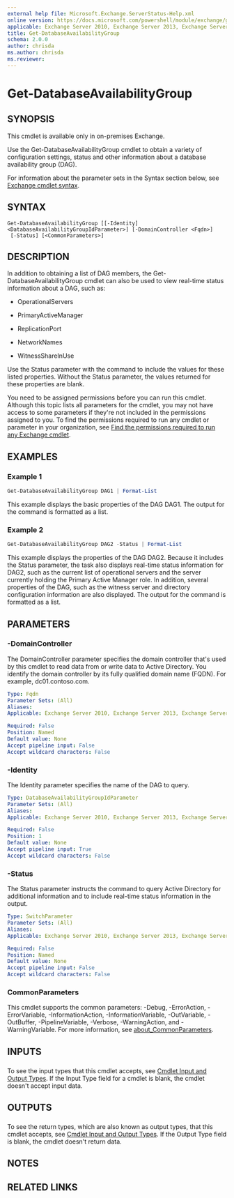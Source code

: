 ```yaml
---
external help file: Microsoft.Exchange.ServerStatus-Help.xml
online version: https://docs.microsoft.com/powershell/module/exchange/get-databaseavailabilitygroup
applicable: Exchange Server 2010, Exchange Server 2013, Exchange Server 2016, Exchange Server 2019
title: Get-DatabaseAvailabilityGroup
schema: 2.0.0
author: chrisda
ms.author: chrisda
ms.reviewer:
---
```


# Get-DatabaseAvailabilityGroup

## SYNOPSIS
This cmdlet is available only in on-premises Exchange.

Use the Get-DatabaseAvailabilityGroup cmdlet to obtain a variety of configuration settings, status and other information about a database availability group (DAG).

For information about the parameter sets in the Syntax section below, see [Exchange cmdlet syntax](https://docs.microsoft.com/powershell/exchange/exchange-cmdlet-syntax).

## SYNTAX

```
Get-DatabaseAvailabilityGroup [[-Identity] <DatabaseAvailabilityGroupIdParameter>] [-DomainController <Fqdn>]
 [-Status] [<CommonParameters>]
```

## DESCRIPTION
In addition to obtaining a list of DAG members, the Get-DatabaseAvailabilityGroup cmdlet can also be used to view real-time status information about a DAG, such as:

- OperationalServers

- PrimaryActiveManager

- ReplicationPort

- NetworkNames

- WitnessShareInUse

Use the Status parameter with the command to include the values for these listed properties. Without the Status parameter, the values returned for these properties are blank.

You need to be assigned permissions before you can run this cmdlet. Although this topic lists all parameters for the cmdlet, you may not have access to some parameters if they're not included in the permissions assigned to you. To find the permissions required to run any cmdlet or parameter in your organization, see [Find the permissions required to run any Exchange cmdlet](https://docs.microsoft.com/powershell/exchange/find-exchange-cmdlet-permissions).

## EXAMPLES

### Example 1
```powershell
Get-DatabaseAvailabilityGroup DAG1 | Format-List
```

This example displays the basic properties of the DAG DAG1. The output for the command is formatted as a list.

### Example 2
```powershell
Get-DatabaseAvailabilityGroup DAG2 -Status | Format-List
```

This example displays the properties of the DAG DAG2. Because it includes the Status parameter, the task also displays real-time status information for DAG2, such as the current list of operational servers and the server currently holding the Primary Active Manager role. In addition, several properties of the DAG, such as the witness server and directory configuration information are also displayed. The output for the command is formatted as a list.

## PARAMETERS

### -DomainController
The DomainController parameter specifies the domain controller that's used by this cmdlet to read data from or write data to Active Directory. You identify the domain controller by its fully qualified domain name (FQDN). For example, dc01.contoso.com.

```yaml
Type: Fqdn
Parameter Sets: (All)
Aliases:
Applicable: Exchange Server 2010, Exchange Server 2013, Exchange Server 2016, Exchange Server 2019

Required: False
Position: Named
Default value: None
Accept pipeline input: False
Accept wildcard characters: False
```

### -Identity
The Identity parameter specifies the name of the DAG to query.

```yaml
Type: DatabaseAvailabilityGroupIdParameter
Parameter Sets: (All)
Aliases:
Applicable: Exchange Server 2010, Exchange Server 2013, Exchange Server 2016, Exchange Server 2019

Required: False
Position: 1
Default value: None
Accept pipeline input: True
Accept wildcard characters: False
```

### -Status
The Status parameter instructs the command to query Active Directory for additional information and to include real-time status information in the output.

```yaml
Type: SwitchParameter
Parameter Sets: (All)
Aliases:
Applicable: Exchange Server 2010, Exchange Server 2013, Exchange Server 2016, Exchange Server 2019

Required: False
Position: Named
Default value: None
Accept pipeline input: False
Accept wildcard characters: False
```

### CommonParameters
This cmdlet supports the common parameters: -Debug, -ErrorAction, -ErrorVariable, -InformationAction, -InformationVariable, -OutVariable, -OutBuffer, -PipelineVariable, -Verbose, -WarningAction, and -WarningVariable. For more information, see [about_CommonParameters](https://go.microsoft.com/fwlink/p/?LinkID=113216).

## INPUTS

###  
To see the input types that this cmdlet accepts, see [Cmdlet Input and Output Types](https://go.microsoft.com/fwlink/p/?LinkId=616387). If the Input Type field for a cmdlet is blank, the cmdlet doesn't accept input data.

## OUTPUTS

###  
To see the return types, which are also known as output types, that this cmdlet accepts, see [Cmdlet Input and Output Types](https://go.microsoft.com/fwlink/p/?LinkId=616387). If the Output Type field is blank, the cmdlet doesn't return data.

## NOTES

## RELATED LINKS
